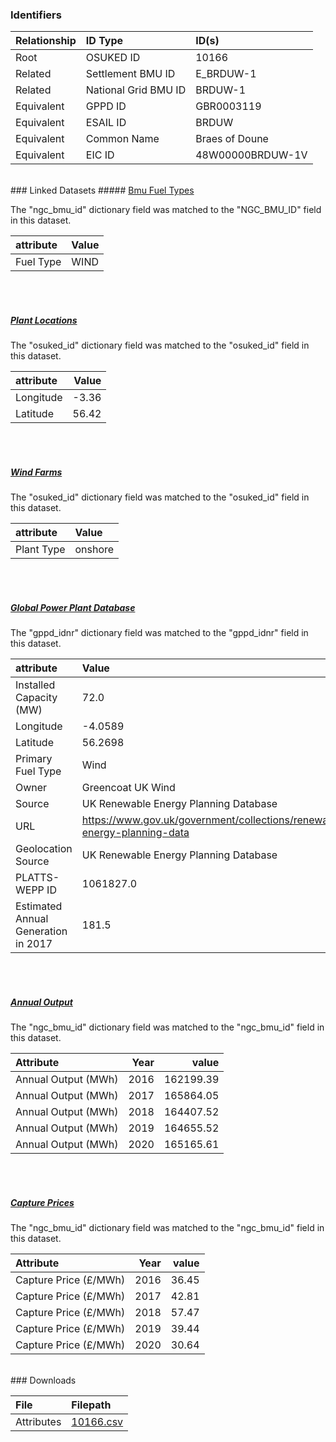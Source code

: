 ### Identifiers

| Relationship   | ID Type              | ID(s)            |
|:---------------|:---------------------|:-----------------|
| Root           | OSUKED ID            | 10166            |
| Related        | Settlement BMU ID    | E_BRDUW-1        |
| Related        | National Grid BMU ID | BRDUW-1          |
| Equivalent     | GPPD ID              | GBR0003119       |
| Equivalent     | ESAIL ID             | BRDUW            |
| Equivalent     | Common Name          | Braes of Doune   |
| Equivalent     | EIC ID               | 48W00000BRDUW-1V |

<br>
### Linked Datasets
##### <a href="https://raw.githubusercontent.com/OSUKED/Dictionary-Datasets/main/datasets/bmu-fuel-types/datapackage.json">Bmu Fuel Types</a>



The "ngc_bmu_id" dictionary field was matched to the "NGC_BMU_ID" field in this dataset.

| attribute   | Value   |
|:------------|:--------|
| Fuel Type   | WIND    |

<br><br>
##### <a href="https://raw.githubusercontent.com/OSUKED/Dictionary-Datasets/main/datasets/plant-locations/datapackage.json">Plant Locations</a>



The "osuked_id" dictionary field was matched to the "osuked_id" field in this dataset.

| attribute   |   Value |
|:------------|--------:|
| Longitude   |   -3.36 |
| Latitude    |   56.42 |

<br><br>
##### <a href="https://raw.githubusercontent.com/OSUKED/Dictionary-Datasets/main/datasets/wind-farms/datapackage.json">Wind Farms</a>



The "osuked_id" dictionary field was matched to the "osuked_id" field in this dataset.

| attribute   | Value   |
|:------------|:--------|
| Plant Type  | onshore |

<br><br>
##### <a href="https://raw.githubusercontent.com/OSUKED/Dictionary-Datasets/main/datasets/global-power-plant-database/datapackage.json">Global Power Plant Database</a>



The "gppd_idnr" dictionary field was matched to the "gppd_idnr" field in this dataset.

| attribute                           | Value                                                                    |
|:------------------------------------|:-------------------------------------------------------------------------|
| Installed Capacity (MW)             | 72.0                                                                     |
| Longitude                           | -4.0589                                                                  |
| Latitude                            | 56.2698                                                                  |
| Primary Fuel Type                   | Wind                                                                     |
| Owner                               | Greencoat UK Wind                                                        |
| Source                              | UK Renewable Energy Planning Database                                    |
| URL                                 | https://www.gov.uk/government/collections/renewable-energy-planning-data |
| Geolocation Source                  | UK Renewable Energy Planning Database                                    |
| PLATTS-WEPP ID                      | 1061827.0                                                                |
| Estimated Annual Generation in 2017 | 181.5                                                                    |

<br><br>
##### <a href="https://raw.githubusercontent.com/OSUKED/Dictionary-Datasets/main/datasets/annual-output/datapackage.json">Annual Output</a>



The "ngc_bmu_id" dictionary field was matched to the "ngc_bmu_id" field in this dataset.

| Attribute           |   Year |     value |
|:--------------------|-------:|----------:|
| Annual Output (MWh) |   2016 | 162199.39 |
| Annual Output (MWh) |   2017 | 165864.05 |
| Annual Output (MWh) |   2018 | 164407.52 |
| Annual Output (MWh) |   2019 | 164655.52 |
| Annual Output (MWh) |   2020 | 165165.61 |

<br><br>
##### <a href="https://raw.githubusercontent.com/OSUKED/Dictionary-Datasets/main/datasets/capture-prices/datapackage.json">Capture Prices</a>



The "ngc_bmu_id" dictionary field was matched to the "ngc_bmu_id" field in this dataset.

| Attribute             |   Year |   value |
|:----------------------|-------:|--------:|
| Capture Price (£/MWh) |   2016 |   36.45 |
| Capture Price (£/MWh) |   2017 |   42.81 |
| Capture Price (£/MWh) |   2018 |   57.47 |
| Capture Price (£/MWh) |   2019 |   39.44 |
| Capture Price (£/MWh) |   2020 |   30.64 |


<br>
### Downloads


| File       | Filepath                                                                              |
|:-----------|:--------------------------------------------------------------------------------------|
| Attributes | [10166.csv](https://osuked.github.io/Power-Station-Dictionary/object_attrs/10166.csv) |
